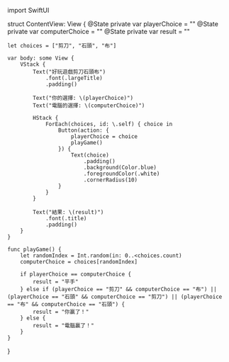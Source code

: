 import SwiftUI

struct ContentView: View {
    @State private var playerChoice = ""
    @State private var computerChoice = ""
    @State private var result = ""
    
    let choices = ["剪刀", "石頭", "布"]
    
    var body: some View {
        VStack {
            Text("好玩遊戲剪刀石頭布")
                .font(.largeTitle)
                .padding()
            
            Text("你的選擇: \(playerChoice)")
            Text("電腦的選擇: \(computerChoice)")
            
            HStack {
                ForEach(choices, id: \.self) { choice in
                    Button(action: {
                        playerChoice = choice
                        playGame()
                    }) {
                        Text(choice)
                            .padding()
                            .background(Color.blue)
                            .foregroundColor(.white)
                            .cornerRadius(10)
                    }
                }
            }
            
            Text("結果: \(result)")
                .font(.title)
                .padding()
        }
    }
    
    func playGame() {
        let randomIndex = Int.random(in: 0..<choices.count)
        computerChoice = choices[randomIndex]
        
        if playerChoice == computerChoice {
            result = "平手"
        } else if (playerChoice == "剪刀" && computerChoice == "布") || (playerChoice == "石頭" && computerChoice == "剪刀") || (playerChoice == "布" && computerChoice == "石頭") {
            result = "你贏了！"
        } else {
            result = "電腦贏了！"
        }
    }
}


